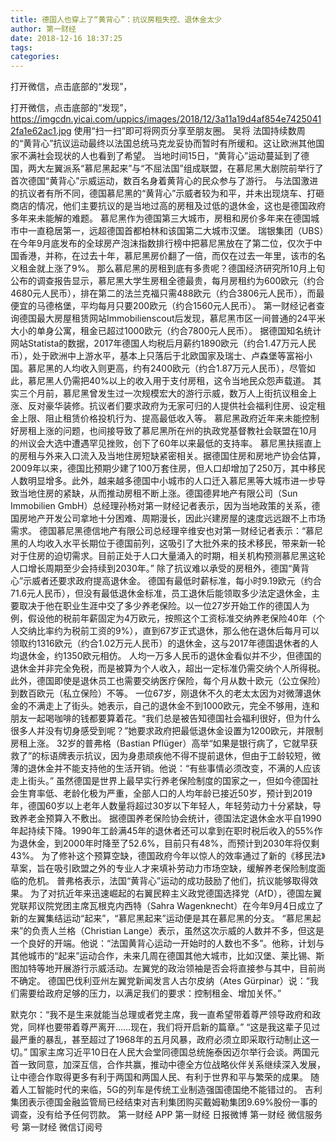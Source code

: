```yaml
---
title: 德国人也穿上了“黄背心”：抗议房租失控、退休金太少
author: 第一财经
date: 2018-12-16 18:37:25
tags: 
categories: 
---
```

打开微信，点击底部的“发现”，
<!-- more -->
打开微信，点击底部的“发现”，
https://imgcdn.yicai.com/uppics/images/2018/12/3a11a19d4af854e74250412fa1e62ac1.jpg
使用“扫一扫”即可将网页分享至朋友圈。
吴将
法国持续数周的“黄背心”抗议运动最终以法国总统马克龙妥协而暂时有所缓和。这让欧洲其他国家不满社会现状的人也看到了希望。
当地时间15日，“黄背心”运动蔓延到了德国，两大左翼派系“慕尼黑起来”与“不屈法国”组成联盟，在慕尼黑大剧院前举行了首次德国“黄背心”示威运动，数百名身着黄背心的民众参与了游行。
与法国激进的抗议者有所不同，德国慕尼黑的“黄背心”示威者较为和平，并未出现烧车、打砸商店的情况，他们主要抗议的是当地过高的房租及过低的退休金，这也是德国政府多年来未能解的难题。
慕尼黑作为德国第三大城市，房租和房价多年来在德国城市中一直稳居第一，远超德国首都柏林和该国第二大城市汉堡。
瑞银集团（UBS）在今年9月底发布的全球房产泡沫指数排行榜中把慕尼黑放在了第二位，仅次于中国香港，并称，在过去十年，慕尼黑房价翻了一倍，而仅在过去一年里，该市的名义租金就上涨了9%。
那么慕尼黑的房租到底有多贵呢？德国经济研究所10月上旬公布的调查报告显示，慕尼黑大学生房租全德最贵，每月房租约为600欧元（约合4680元人民币），排在第二的法兰克福只需488欧元（约合3806元人民币），而最便宜的马德格堡，平均每月只要200欧元（约合1560元人民币）。
第一财经记者查询德国最大房屋租赁网站Immobilienscout后发现，慕尼黑市区一间普通的24平米大小的单身公寓，租金已超过1000欧元（约合7800元人民币）。
据德国知名统计网站Statista的数据，2017年德国人均税后月薪约1890欧元（约合1.47万元人民币），处于欧洲中上游水平，基本上只落后于北欧国家及瑞士、卢森堡等富裕小国。慕尼黑的人均收入则更高，约有2400欧元（约合1.87万元人民币），尽管如此，慕尼黑人仍需把40%以上的收入用于支付房租，这令当地民众怨声载道。
其实三个月前，慕尼黑曾发生过一次规模宏大的游行示威，数万人上街抗议租金上涨、反对豪华装修。抗议者们要求政府为无家可归的人提供社会福利住房、设定租金上限、阻止租赁价格投机行为、提高最低收入等。
慕尼黑政府近年来未能控制好房租上涨的问题，也间接导致了慕尼黑所在州的执政党基督教社会联盟在10月的州议会大选中遭遇罕见挫败，创下了60年以来最低的支持率。
慕尼黑扶摇直上的房租与外来入口流入及当地住房短缺紧密相关。据德国住房和房地产协会估算，2009年以来，德国比预期少建了100万套住房，但人口却增加了250万，其中移民人数明显增多。此外，越来越多德国中小城市的人口迁入慕尼黑等大城市进一步导致当地住房的紧缺，从而推动房租不断上涨。德国德昇地产有限公司（Sun Immobilien GmbH）总经理孙杨对第一财经记者表示，因为当地政策的关系，德国房地产开发公司拿地十分困难、周期漫长，因此兴建房屋的速度远远跟不上市场需求。
德国慕尼黑德信地产有限公司总经理辛维安也对第一财经记者表示：“慕尼黑的人均收入水平长期位于德国前列，这吸引了大批外来的技术移民，带来新一轮对于住房的迫切需求。目前正处于人口大量涌入的时期，相关机构预测慕尼黑这轮人口增长周期至少会持续到2030年。”
除了抗议难以承受的房租外，德国“黄背心”示威者还要求政府提高退休金。
德国有最低时薪标准，每小时9.19欧元（约合71.6元人民币），但没有最低退休金标准，员工退休后能领取多少法定退休金，主要取决于他在职业生涯中交了多少养老保险。以一位27岁开始工作的德国人为例，假设他的税前年薪固定为4万欧元，按照这个工资标准交纳养老保险40年（个人交纳比率约为税前工资的9%），直到67岁正式退休，那么他在退休后每月可以领取约1316欧元（约合1.02万元人民币）的退休金，这与2017年德国退休者的人均退休金，约1350欧元相仿。
人均一万多人民币的退休金看似并不少，但德国的退休金并非完全免税，而是被算为个人收入，超出一定标准仍需交纳个人所得税。此外，德国即使是退休员工也需要交纳医疗保险，每个月从数十欧元（公立保险）到数百欧元（私立保险）不等。
一位67岁，刚退休不久的老太太因为对微薄退休金的不满走上了街头。她表示，自己的退休金不到1000欧元，完全不够用，连和朋友一起喝咖啡的钱都要算着花。“我们总是被告知德国社会福利很好，但为什么很多人并没有切身感受到呢？”她要求政府把最低退休金设置为1200欧元，并限制房租上涨。
32岁的普弗格（Bastian Pflüger）高举“如果是银行病了，它就早获救了”的标语牌表示抗议，因为身患顽疾他不得不提前退休，但由于工龄较短，微薄的退休金并不能支持他的生活开销。他说：“有些事情必须改变，不满的人应该走上街头。”
虽然德国是世界上最早实行养老保险制度的国家之一，但如今德国社会生育率低、老龄化极为严重，全部人口的人均年龄已接近50岁，预计到2019年，德国60岁以上老年人数量将超过30岁以下年轻人，年轻劳动力十分紧缺，导致养老金预算入不敷出。
据德国养老保险协会统计，德国法定退休金水平自1990年起持续下降。1990年工龄满45年的退休者还可以拿到在职时税后收入的55%作为退休金，到2000年时降至了52.6%，目前只有48%，而预计到2030年将仅剩43%。
为了修补这个预算空缺，德国政府今年以惊人的效率通过了新的《移民法》草案，旨在吸引欧盟之外的专业人才来填补劳动力市场空缺，缓解养老保险制度面临的危机。
普弗格表示，法国“黄背心”运动的成功鼓励了他们，抗议能够取得效果。
为了对抗近年来迅速崛起的右翼民粹主义政党德国选择党（AfD），德国左翼党联邦议院党团主席瓦根克内西特（Sahra Wagenknecht）在今年9月4日成立了新的左翼集结运动“起来”，“慕尼黑起来”运动便是其在慕尼黑的分支。
“慕尼黑起来”的负责人兰格（Christian Lange）表示，虽然这次示威的人数并不多，但这是一个良好的开端。他说：“法国黄背心运动一开始时的人数也不多”。他称，计划与其他城市的“起来”运动合作，未来几周在德国其他大城市，比如汉堡、莱比锡、斯图加特等地开展游行示威活动。左翼党的政治领袖是否会将直接参与其中，目前尚不确定。
德国巴伐利亚州左翼党新闻发言人古尔皮纳（Ates Gürpinar）说：“我们需要给政府足够的压力，以满足我们的要求：控制租金、增加关怀。”
 
 
默克尔：“我不是生来就能当总理或者党主席，我一直希望带着尊严领导政府和政党，同样也要带着尊严离开……现在，我们将开启新的篇章。”
“这是我这辈子见过最严重的暴乱，甚至超过了1968年的五月风暴，政府必须立即采取行动制止这一切。”
国家主席习近平10日在人民大会堂同德国总统施泰因迈尔举行会谈。两国元首一致同意，加深互信，合作共赢，推动中德全方位战略伙伴关系继续深入发展，让中德合作取得更多有利于两国和两国人民、有利于世界和平与繁荣的成果。
随着人工智能时代的来临，5G的列车是传统工业制造强国德国绝不能错过的。
吉利集团表示德国金融监管局已经结束对吉利集团购买戴姆勒集团9.69%股份一事的调查，没有给予任何罚款。
第一财经
APP
第一财经
日报微博
第一财经
微信服务号
第一财经
微信订阅号
